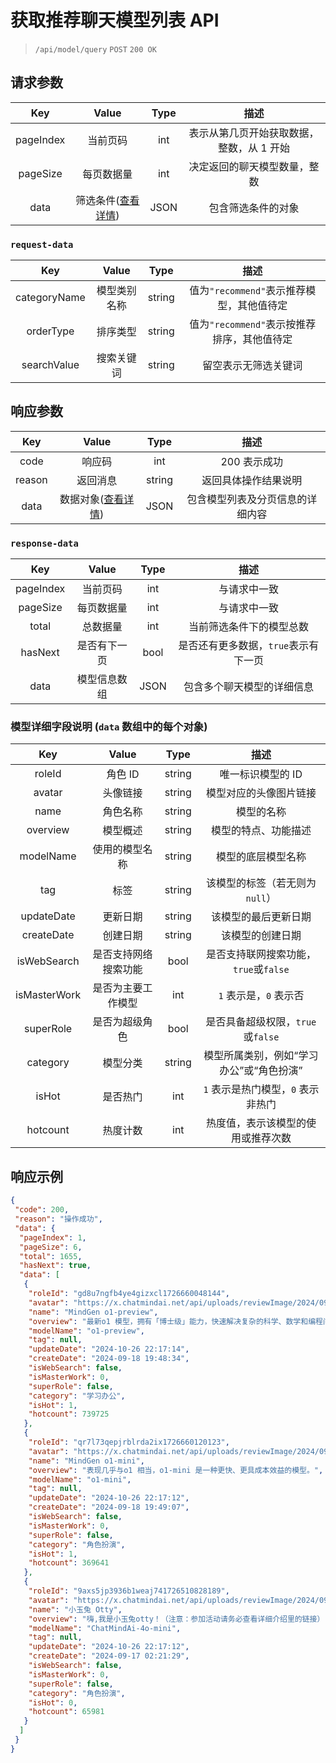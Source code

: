 # 获取推荐聊天模型列表 API

> `/api/model/query` `POST` `200 OK`

## 请求参数

|    Key    |                Value                | Type |                   描述                    |
| :-------: | :---------------------------------: | :--: | :---------------------------------------: |
| pageIndex |              当前页码               | int  | 表示从第几页开始获取数据，整数，从 1 开始 |
| pageSize  |             每页数据量              | int  |       决定返回的聊天模型数量，整数        |
|   data    | 筛选条件([查看详情](#request-data)) | JSON |            包含筛选条件的对象             |

### `request-data`

|     Key      |    Value     |  Type  |                    描述                     |
| :----------: | :----------: | :----: | :-----------------------------------------: |
| categoryName | 模型类别名称 | string |  值为`"recommend"`表示推荐模型，其他值待定  |
|  orderType   |   排序类型   | string | 值为`"recommend"`表示按推荐排序，其他值待定 |
| searchValue  |  搜索关键词  | string |            留空表示无筛选关键词             |

## 响应参数

|  Key   |                Value                 |  Type  |               描述               |
| :----: | :----------------------------------: | :----: | :------------------------------: |
|  code  |                响应码                |  int   |           200 表示成功           |
| reason |               返回消息               | string |       返回具体操作结果说明       |
|  data  | 数据对象([查看详情](#response-data)) |  JSON  | 包含模型列表及分页信息的详细内容 |

### `response-data`

|    Key    |    Value     | Type |                 描述                 |
| :-------: | :----------: | :--: | :----------------------------------: |
| pageIndex |   当前页码   | int  |             与请求中一致             |
| pageSize  |  每页数据量  | int  |             与请求中一致             |
|   total   |   总数据量   | int  |       当前筛选条件下的模型总数       |
|  hasNext  | 是否有下一页 | bool | 是否还有更多数据，`true`表示有下一页 |
|   data    | 模型信息数组 | JSON |      包含多个聊天模型的详细信息      |

### 模型详细字段说明 (`data` 数组中的每个对象)

|     Key      |        Value         |  Type  |                   描述                   |
| :----------: | :------------------: | :----: | :--------------------------------------: |
|    roleId    |       角色 ID        | string |            唯一标识模型的 ID             |
|    avatar    |       头像链接       | string |          模型对应的头像图片链接          |
|     name     |       角色名称       | string |                模型的名称                |
|   overview   |       模型概述       | string |           模型的特点、功能描述           |
|  modelName   |    使用的模型名称    | string |            模型的底层模型名称            |
|     tag      |         标签         | string |      该模型的标签（若无则为`null`）      |
|  updateDate  |       更新日期       | string |           该模型的最后更新日期           |
|  createDate  |       创建日期       | string |             该模型的创建日期             |
| isWebSearch  | 是否支持网络搜索功能 |  bool  |  是否支持联网搜索功能，`true`或`false`   |
| isMasterWork |  是否为主要工作模型  |  int   |          `1` 表示是，`0` 表示否          |
|  superRole   |    是否为超级角色    |  bool  |    是否具备超级权限，`true`或`false`     |
|   category   |       模型分类       | string | 模型所属类别，例如“学习办公”或“角色扮演” |
|    isHot     |       是否热门       |  int   |    `1` 表示是热门模型，`0` 表示非热门    |
|   hotcount   |       热度计数       |  int   |    热度值，表示该模型的使用或推荐次数    |

## 响应示例

```json
{
 "code": 200,
 "reason": "操作成功",
 "data": {
  "pageIndex": 1,
  "pageSize": 6,
  "total": 1655,
  "hasNext": true,
  "data": [
   {
    "roleId": "gd8u7ngfb4ye4gizxcl1726660048144",
    "avatar": "https://x.chatmindai.net/api/uploads/reviewImage/2024/09/18/1726660111391.jpg",
    "name": "MindGen o1-preview",
    "overview": "最新o1 模型，拥有「博士级」能力，快速解决复杂的科学、数学和编程问题。",
    "modelName": "o1-preview",
    "tag": null,
    "updateDate": "2024-10-26 22:17:14",
    "createDate": "2024-09-18 19:48:34",
    "isWebSearch": false,
    "isMasterWork": 0,
    "superRole": false,
    "category": "学习办公",
    "isHot": 1,
    "hotcount": 739725
   },
   {
    "roleId": "qr7l73qepjrblrda2ix1726660120123",
    "avatar": "https://x.chatmindai.net/api/uploads/reviewImage/2024/09/18/1726660141234.jpg",
    "name": "MindGen o1-mini",
    "overview": "表现几乎与o1 相当，o1-mini 是一种更快、更具成本效益的模型。",
    "modelName": "o1-mini",
    "tag": null,
    "updateDate": "2024-10-26 22:17:12",
    "createDate": "2024-09-18 19:49:07",
    "isWebSearch": false,
    "isMasterWork": 0,
    "superRole": false,
    "category": "角色扮演",
    "isHot": 1,
    "hotcount": 369641
   },
   {
    "roleId": "9axs5jp3936b1weaj741726510828189",
    "avatar": "https://x.chatmindai.net/api/uploads/reviewImage/2024/09/17/1726511230856.jpg",
    "name": "小玉兔 Otty",
    "overview": "嗨,我是小玉兔otty！（注意：参加活动请务必查看详细介绍里的链接）",
    "modelName": "ChatMindAi-4o-mini",
    "tag": null,
    "updateDate": "2024-10-26 22:17:12",
    "createDate": "2024-09-17 02:21:29",
    "isWebSearch": false,
    "isMasterWork": 0,
    "superRole": false,
    "category": "角色扮演",
    "isHot": 0,
    "hotcount": 65981
   }
  ]
 }
}
```

